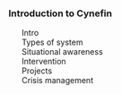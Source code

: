 <!DOCTYPE html>
<html>
<head>
	<meta charset="utf-8"/>
	<title>Contents</title>
	<link type="text/css" rel="stylesheet" href="css/stylesheet.css"/>
</head>
<body>

<nav epub:type="toc" id="toc">
<h3 class="page-title">Introduction to Cynefin</h3>
<ol>
<li><a href="body.xhtml">Intro</a></li>
<li><a href="body1.xhtml">Types of system</a></li>
<li><a href="body2.xhtml">Situational awareness</a></li>
<li><a href="body3.xhtml">Intervention</a></li>
<li><a href="body4.xhtml">Projects</a></li>
<li><a href="body5.xhtml">Crisis management</a></li>
</ol>
</nav>

<nav epub:type="landmarks" id="landmarks" hidden="hidden" style="display: none">
  <h2>Guide</h2>
  <ol>
    <li><a epub:type="toc" href="contents.xhtml">Contents</a></li>
    <li><a epub:type="bodymatter" href="body.xhtml">Start of Content</a></li>
  </ol>
</nav>

</body>
</html>
